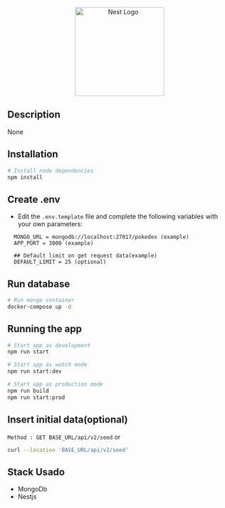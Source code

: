 <p align="center">
  <a href="http://nestjs.com/" target="blank"><img src="https://nestjs.com/img/logo-small.svg" width="200" alt="Nest Logo" /></a>
</p>

[circleci-image]: https://img.shields.io/circleci/build/github/nestjs/nest/master?token=abc123def456
[circleci-url]: https://circleci.com/gh/nestjs/nest

## Description

None

## Installation

```bash
# Install node dependencies
npm install
```

## Create .env

- Edit the `.env.template` file and complete the following variables with your own parameters:

```
  MONGO_URL = mongodb://localhost:27017/pokedex (example)
  APP_PORT = 3000 (example)

  ## Default limit on get request data(example)
  DEFAULT_LIMIT = 25 (optional)
```

## Run database

```bash
# Run mongo container
docker-compose up -d
```

## Running the app

```bash
# Start app as development
npm run start
```

```bash
# Start app as watch mode
npm run start:dev
```

```bash
# Start app as production mode
npm run build
npm run start:prod
```

## Insert initial data(optional)

`Method : GET BASE_URL/api/v2/seed` or

```bash
curl --location 'BASE_URL/api/v2/seed'
```

## Stack Usado

- MongoDb
- Nestjs
